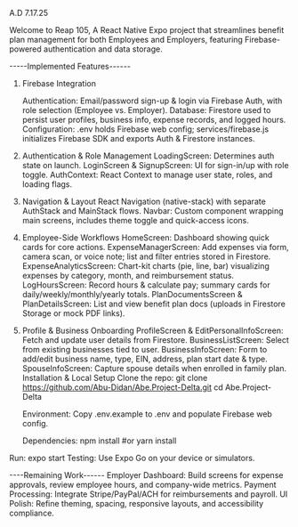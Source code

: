 A.D 7.17.25

Welcome to Reap 105, A React Native Expo project that streamlines benefit plan management for both Employees and Employers, 
featuring Firebase-powered authentication and data storage.

-----Implemented Features------

1. Firebase Integration

    Authentication: Email/password sign-up & login via Firebase Auth, with role selection (Employee vs. Employer).
    Database: Firestore used to persist user profiles, business info, expense records, and logged hours.
    Configuration: .env holds Firebase web config; services/firebase.js initializes Firebase SDK and exports Auth & Firestore instances.

2. Authentication & Role Management
    LoadingScreen: Determines auth state on launch.
    LoginScreen & SignupScreen: UI for sign-in/up with role toggle.
    AuthContext: React Context to manage user state, roles, and loading flags.

3. Navigation & Layout
    React Navigation (native-stack) with separate AuthStack and MainStack flows.
    Navbar: Custom component wrapping main screens, includes theme toggle and quick-access icons.

4. Employee-Side Workflows
    HomeScreen: Dashboard showing quick cards for core actions.
    ExpenseManagerScreen: Add expenses via form, camera scan, or voice note; list and filter entries stored in Firestore.
    ExpenseAnalyticsScreen: Chart-kit charts (pie, line, bar) visualizing expenses by category, month, and reimbursement status.
    LogHoursScreen: Record hours & calculate pay; summary cards for daily/weekly/monthly/yearly totals.
    PlanDocumentsScreen & PlanDetailsScreen: List and view benefit plan docs (uploads in Firestore Storage or mock PDF links).

5. Profile & Business Onboarding
    ProfileScreen & EditPersonalInfoScreen: Fetch and update user details from Firestore.
    BusinessListScreen: Select from existing businesses tied to user.
    BusinessInfoScreen: Form to add/edit business name, type, EIN, address, plan start date & type.
    SpouseInfoScreen: Capture spouse details when enrolled in family plan.
    Installation & Local Setup
        Clone the repo:
        git clone https://github.com/Abu-Didan/Abe.Project-Delta.git
        cd Abe.Project-Delta

    Environment: Copy .env.example to .env and populate Firebase web config.

    Dependencies:
    npm install
    #or yarn install

Run:
expo start
Testing: Use Expo Go on your device or simulators.



----Remaining Work------
    Employer Dashboard: Build screens for expense approvals, review employee hours, and company-wide metrics.
    Payment Processing: Integrate Stripe/PayPal/ACH for reimbursements and payroll.
    UI Polish: Refine theming, spacing, responsive layouts, and accessibility compliance.